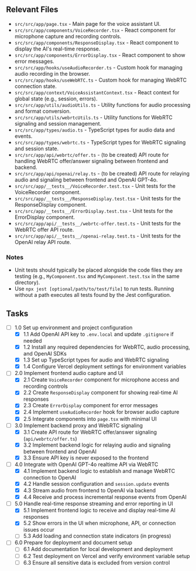 ## Relevant Files

- `src/src/app/page.tsx` - Main page for the voice assistant UI.
- `src/src/app/components/VoiceRecorder.tsx` - React component for microphone capture and recording controls.
- `src/src/app/components/ResponseDisplay.tsx` - React component to display the AI's real-time response.
- `src/src/app/components/ErrorDisplay.tsx` - React component to show error messages.
- `src/src/app/hooks/useAudioRecorder.ts` - Custom hook for managing audio recording in the browser.
- `src/src/app/hooks/useWebRTC.ts` - Custom hook for managing WebRTC connection state.
- `src/src/app/context/VoiceAssistantContext.tsx` - React context for global state (e.g., session, errors).
- `src/src/app/utils/audioUtils.ts` - Utility functions for audio processing and format conversion.
- `src/src/app/utils/webrtcUtils.ts` - Utility functions for WebRTC signaling and session management.
- `src/src/app/types/audio.ts` - TypeScript types for audio data and events.
- `src/src/app/types/webrtc.ts` - TypeScript types for WebRTC signaling and session state.
- `src/src/app/api/webrtc/offer.ts` - (to be created) API route for handling WebRTC offer/answer signaling between frontend and backend.
- `src/src/app/api/openai/relay.ts` - (to be created) API route for relaying audio and signaling between frontend and OpenAI GPT-4o.
- `src/src/app/__tests__/VoiceRecorder.test.tsx` - Unit tests for the VoiceRecorder component.
- `src/src/app/__tests__/ResponseDisplay.test.tsx` - Unit tests for the ResponseDisplay component.
- `src/src/app/__tests__/ErrorDisplay.test.tsx` - Unit tests for the ErrorDisplay component.
- `src/src/app/api/__tests__/webrtc-offer.test.ts` - Unit tests for the WebRTC offer API route.
- `src/src/app/api/__tests__/openai-relay.test.ts` - Unit tests for the OpenAI relay API route.

### Notes

- Unit tests should typically be placed alongside the code files they are testing (e.g., `MyComponent.tsx` and `MyComponent.test.tsx` in the same directory).
- Use `npx jest [optional/path/to/test/file]` to run tests. Running without a path executes all tests found by the Jest configuration.

## Tasks

- [ ] 1.0 Set up environment and project configuration
  - [x] 1.1 Add OpenAI API key to `.env.local` and update `.gitignore` if needed
  - [x] 1.2 Install any required dependencies for WebRTC, audio processing, and OpenAI SDKs
  - [x] 1.3 Set up TypeScript types for audio and WebRTC signaling
  - [x] 1.4 Configure Vercel deployment settings for environment variables

- [ ] 2.0 Implement frontend audio capture and UI
  - [x] 2.1 Create `VoiceRecorder` component for microphone access and recording controls
  - [x] 2.2 Create `ResponseDisplay` component for showing real-time AI responses
  - [x] 2.3 Create `ErrorDisplay` component for error messages
  - [x] 2.4 Implement `useAudioRecorder` hook for browser audio capture
  - [x] 2.5 Integrate components into `page.tsx` with minimal UI

- [ ] 3.0 Implement backend proxy and WebRTC signaling
  - [x] 3.1 Create API route for WebRTC offer/answer signaling (`api/webrtc/offer.ts`)
  - [x] 3.2 Implement backend logic for relaying audio and signaling between frontend and OpenAI
  - [x] 3.3 Ensure API key is never exposed to the frontend

- [ ] 4.0 Integrate with OpenAI GPT-4o realtime API via WebRTC
  - [x] 4.1 Implement backend logic to establish and manage WebRTC connection to OpenAI
  - [x] 4.2 Handle session configuration and `session.update` events
  - [x] 4.3 Stream audio from frontend to OpenAI via backend
  - [x] 4.4 Receive and process incremental response events from OpenAI

- [ ] 5.0 Handle real-time response streaming and error reporting in UI
  - [x] 5.1 Implement frontend logic to receive and display real-time AI responses
  - [x] 5.2 Show errors in the UI when microphone, API, or connection issues occur
  - [ ] 5.3 Add loading and connection state indicators (in progress)

- [ ] 6.0 Prepare for deployment and document setup
  - [ ] 6.1 Add documentation for local development and deployment
  - [ ] 6.2 Test deployment on Vercel and verify environment variable setup
  - [ ] 6.3 Ensure all sensitive data is excluded from version control 